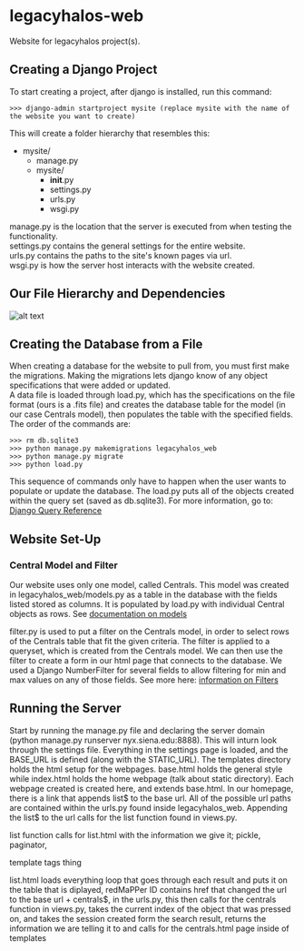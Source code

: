 # legacyhalos-web
Website for legacyhalos project(s).

## Creating a Django Project
To start creating a project, after django is installed, run this command:

    >>> django-admin startproject mysite (replace mysite with the name of the website you want to create)

This will create a folder hierarchy that resembles this:

* mysite/
  * manage.py
  * mysite/
    * __init__.py
    * settings.py
    * urls.py
    * wsgi.py


manage.py is the location that the server is executed from when testing the functionality.  
settings.py contains the general settings for the entire website.  
urls.py contains the paths to the site's known pages via url.  
wsgi.py is how the server host interacts with the website created.

## Our File Hierarchy and Dependencies
![alt text](https://docs.google.com/drawings/d/e/2PACX-1vRLhdgoZOds5w9cVZbfOI25HLPWE3lf5-u6W_XQV3KOqfM8crgQpBGdiFFyqCfh_Ryh_CWbQmKawKJR/pub?w=1337&h=691 "Project Structure Diagram")

## Creating the Database from a File
When creating a database for the website to pull from, you must first make the migrations. Making the migrations lets django know of any object specifications that were added or updated.  
A data file is loaded through load.py, which has the specifications on the file format (ours is a .fits file) and creates the database table for the model (in our case Centrals model), then populates the table with the specified fields.  
The order of the commands are:

    >>> rm db.sqlite3
    >>> python manage.py makemigrations legacyhalos_web
    >>> python manage.py migrate
    >>> python load.py

This sequence of commands only have to happen when the user wants to populate or update the database.
The load.py puts all of the objects created within the query set (saved as db.sqlite3). For more information, go to: [Django Query Reference](https://docs.djangoproject.com/en/2.0/topics/db/queries/)

## Website Set-Up

### Central Model and Filter
Our website uses only one model, called Centrals. This model was created in legacyhalos_web/models.py as a table in the database with the fields listed stored as columns. It is populated by load.py with individual Central objects as rows. See [documentation on models](https://docs.djangoproject.com/en/2.0/topics/db/models/)

filter.py is used to put a filter on the Centrals model, in order to select rows of the Centrals table that fit the given criteria. The filter is applied to a queryset, which is created from the Centrals model. We can then use the filter to create a form in our html page that connects to the database. We used a Django NumberFilter for several fields to allow filtering for min and max values on any of those fields. See more here: [information on Filters](https://django-filter.readthedocs.io/en/master/ref/filters.html)

## Running the Server
Start by running the manage.py file and declaring the server domain (python manage.py runserver nyx.siena.edu:8888).
This will inturn look through the settings file. Everything in the settings page is loaded, and the BASE_URL is defined (along with the STATIC_URL). The templates directory holds the html setup for the webpages. base.html holds the general style while index.html holds the home webpage (talk about static directory). Each webpage created is created here, and extends base.html. In our homepage, there is a link that appends list$ to the base url. All of the possible url paths are contained within the urls.py found inside legacyhalos_web. Appending the list$ to the url calls for the list function found in views.py. 

list function calls for list.html with the information we give it; pickle, paginator,

template tags thing

list.html loads everything loop that goes through each result and puts it on the table that is diplayed,
redMaPPer ID contains href that changed the url to the base url + centrals$, 
in the urls.py, this then calls for the centrals function in views.py,
takes the current index of the object that was pressed on, and takes the session created form the search result,
returns the information we are telling it to and calls for the centrals.html page inside of templates


